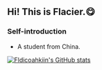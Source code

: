 ## Hi! This is Flacier.😋

### Self-introduction
- A student from China. 

[![Fldicoahkiin's GitHub stats](https://github-readme-stats.vercel.app/api?username=Fldicoahkiin)](https://github.com/anuraghazra/github-readme-stats)

<!--
**Fldicoahkiin/Fldicoahkiin** is a ✨ _special_ ✨ repository because its `README.md` (this file) appears on your GitHub profile.

Here are some ideas to get you started:

- 🔭 I’m currently working on ...
- 🌱 I’m currently learning ...
- 👯 I’m looking to collaborate on ...
- 🤔 I’m looking for help with ...
- 💬 Ask me about ...
- 📫 How to reach me: ...
- 😄 Pronouns: ...
- ⚡ Fun fact: ...
-->

